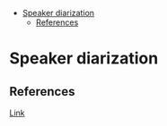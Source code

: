 <!--ts-->
   * [Speaker diarization](#speaker-diarization)
      * [References](#references)

<!-- Added by: gil_diy, at: Sat 12 Mar 2022 13:11:25 IST -->

<!--te-->


# Speaker diarization

##

## References

[Link](https://arxiv.org/pdf/2101.09624.pdf)